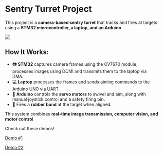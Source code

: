 # **Sentry Turret Project**  

This project is a **camera-based sentry turret** that tracks and fires at targets using a **STM32 microcontroller, a laptop, and an Arduino**.  

![](assets/sentry-turret.gif)

## **How It Works:**  
- 📷 **STM32** captures camera frames using the OV7670 module, processes images using DCMI and transmits them to the laptop via DMA.  
- 💻 **Laptop** processes the frames and sends aiming commands to the Arduino UNO via UART.  
- 🎯 **Arduino** controls the **servo motors** to swivel and aim, along with manual joystick control and a safety firing pin.  
- 🔫 Fires a **rubber band** at the target when aligned.  

This system combines **real-time image transmission, computer vision, and motor control**  

Check out these demos!

[Demo #1](https://youtube.com/shorts/_wEvguuBnUk?feature=share)

[Demo #2](https://youtube.com/shorts/TP8RxhQHSZo?feature=share)

